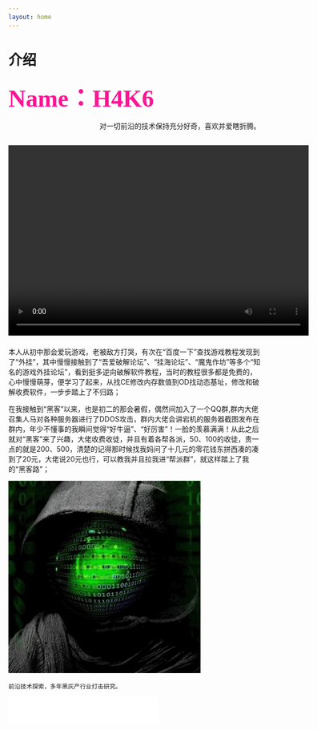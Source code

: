 ```yaml
---
layout: home
---
```


 # **介绍**

**<font color=DeepPink size=33 face="黑体">Name：H4K6</font>**



<div align=right>对一切前沿的技术保持充分好奇，喜欢并爱瞎折腾。</div>


<video src="/public/video/H4K6ATT.mp4" width="600px" height="380px" controls="controls"></video>
---
本人从初中那会爱玩游戏，老被敌方打哭，有次在“百度一下”查找游戏教程发现到了“外挂”，其中慢慢接触到了“吾爱破解论坛”、“挂海论坛”、“魔鬼作坊”等多个“知名的游戏外挂论坛”，看到挺多逆向破解软件教程，当时的教程很多都是免费的，心中慢慢萌芽，便学习了起来，从找CE修改内存数值到OD找动态基址，修改和破解收费软件，一步步踏上了不归路；

在我接触到“黑客”以来，也是初二的那会暑假，偶然间加入了一个QQ群,群内大佬召集人马对各种服务器进行了DDOS攻击，群内大佬会讲宕机的服务器截图发布在群内，年少不懂事的我瞬间觉得“好牛逼”、“好厉害”！一脸的羡慕满满！从此之后就对“黑客”来了兴趣，大佬收费收徒，并且有着各帮各派，50、100的收徒，贵一点的就是200、500，清楚的记得那时候找我妈问了十几元的零花钱东拼西凑的凑到了20元，大佬说20元也行，可以教我并且拉我进“帮派群”，就这样踏上了我的“黑客路”；

![smiley](/public/picture/giphy.webp)


```
前沿技术探索，多年黑灰产行业打击研究。
```
<iframe frameborder="no" border="0" marginwidth="0" marginheight="0" width=298 height=52 src="//music.163.com/outchain/player?type=2&id=1812226216&auto=1&height=32"></iframe>

